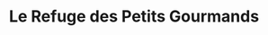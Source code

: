 ---
title: "Le Refuge des Petits Gourmands"
url: /villard/le-refuge-des-petits-gourmands/
shop: Bäckerei
---